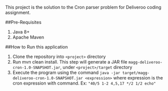 This project is the solution to the Cron parser problem for Deliveroo coding assignment.

##Pre-Requisites
1. Java 8+
2. Apache Maven

##How to Run this application
1. Clone the repository into `<project>` directory
2. Run mvn clean install. This step will generate a JAR file `magg-deliveroo-cron-1.0-SNAPSHOT.jar`, under `<project>/target` directory
3. Execute the program using the command  `java -jar target/magg-deliveroo-cron-1.0-SNAPSHOT.jar <expression>` where expression is the cron expression with command. Ex: `"40/5 1-2 4,5,17 */2 1/2 echo"`
